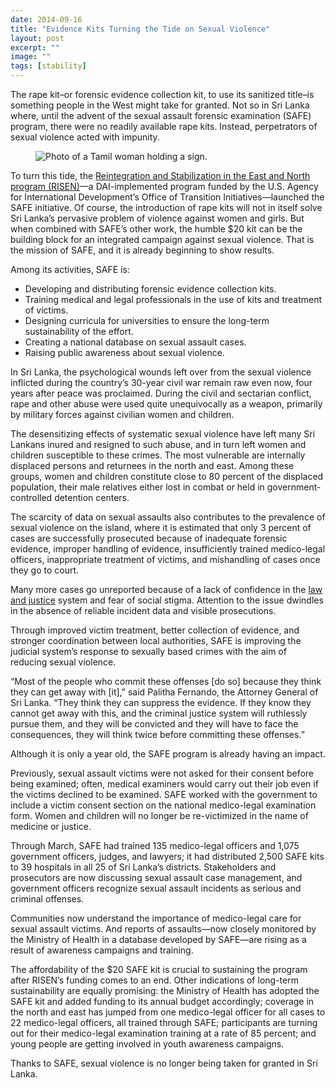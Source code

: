 ```yaml
---
date: 2014-09-16
title: "Evidence Kits Turning the Tide on Sexual Violence"
layout: post
excerpt: ""
image: ""
tags: [stability]
---
```

<p>The rape kit–or forensic evidence collection kit, to use its sanitized title–is something people in the West might take for granted. Not so in Sri Lanka where, until the advent of the sexual assault forensic examination (SAFE) program, there were no readily available rape kits. Instead, perpetrators of sexual violence acted with impunity.</p><figure class="kg-card kg-image-card"><img src="https://pubs.ghost.io/uploads/risen.jpg" class="kg-image" alt="Photo of a Tamil woman holding a sign." loading="lazy" title=">A Tamil woman shares her thoughts on preventing sexual violence—her sign reads: &quot;We as individuals need to take time to think about violence in order to prevent it."></figure><p>To turn this tide, the <a href="http://dai.com/our-work/projects/sri-lanka—reintegration-and-stabilization-east-and-north-risen">Reintegration and Stabilization in the East and North program (RISEN)</a>—a DAI-implemented program funded by the U.S. Agency for International Development’s Office of Transition Initiatives—launched the SAFE initiative. Of course, the introduction of rape kits will not in itself solve Sri Lanka’s pervasive problem of violence against women and girls. But when combined with SAFE’s other work, the humble $20 kit can be the building block for an integrated campaign against sexual violence. That is the mission of SAFE, and it is already beginning to show results.</p><p>Among its activities, SAFE is:</p><ul><li>Developing and distributing forensic evidence collection kits.</li><li>Training medical and legal professionals in the use of kits and treatment of victims.</li><li>Designing curricula for universities to ensure the long-term sustainability of the effort.</li><li>Creating a national database on sexual assault cases.</li><li>Raising public awareness about sexual violence.</li></ul><p>In Sri Lanka, the psychological wounds left over from the sexual violence inflicted during the country’s 30-year civil war remain raw even now, four years after peace was proclaimed. During the civil and sectarian conflict, rape and other abuse were used quite unequivocally as a weapon, primarily by military forces against civilian women and children.</p><p>The desensitizing effects of systematic sexual violence have left many Sri Lankans inured and resigned to such abuse, and in turn left women and children susceptible to these crimes. The most vulnerable are internally displaced persons and returnees in the north and east. Among these groups, women and children constitute close to 80 percent of the displaced population, their male relatives either lost in combat or held in government-controlled detention centers.</p><p>The scarcity of data on sexual assaults also contributes to the prevalence of sexual violence on the island, where it is estimated that only 3 percent of cases are successfully prosecuted because of inadequate forensic evidence, improper handling of evidence, insufficiently trained medico-legal officers, inappropriate treatment of victims, and mishandling of cases once they go to court.</p><p>Many more cases go unreported because of a lack of confidence in the <a href="http://dai.com//our-work/solutions/law-and-justice">law and justice</a> system and fear of social stigma. Attention to the issue dwindles in the absence of reliable incident data and visible prosecutions.</p><p>Through improved victim treatment, better collection of evidence, and stronger coordination between local authorities, SAFE is improving the judicial system’s response to sexually based crimes with the aim of reducing sexual violence.</p><p>“Most of the people who commit these offenses [do so] because they think they can get away with [it],” said Palitha Fernando, the Attorney General of Sri Lanka. “They think they can suppress the evidence. If they know they cannot get away with this, and the criminal justice system will ruthlessly pursue them, and they will be convicted and they will have to face the consequences, they will think twice before committing these offenses.”</p><p>Although it is only a year old, the SAFE program is already having an impact.</p><p>Previously, sexual assault victims were not asked for their consent before being examined; often, medical examiners would carry out their job even if the victims declined to be examined. SAFE worked with the government to include a victim consent section on the national medico-legal examination form. Women and children will no longer be re-victimized in the name of medicine or justice.</p><p>Through March, SAFE had trained 135 medico-legal officers and 1,075 government officers, judges, and lawyers; it had distributed 2,500 SAFE kits to 39 hospitals in all 25 of Sri Lanka’s districts. Stakeholders and prosecutors are now discussing sexual assault case management, and government officers recognize sexual assault incidents as serious and criminal offenses.</p><p>Communities now understand the importance of medico-legal care for sexual assault victims. And reports of assaults—now closely monitored by the Ministry of Health in a database developed by SAFE—are rising as a result of awareness campaigns and training.</p><p>The affordability of the $20 SAFE kit is crucial to sustaining the program after RISEN’s funding comes to an end. Other indications of long-term sustainability are equally promising: the Ministry of Health has adopted the SAFE kit and added funding to its annual budget accordingly; coverage in the north and east has jumped from one medico-legal officer for all cases to 22 medico-legal officers, all trained through SAFE; participants are turning out for their medico-legal examination training at a rate of 85 percent; and young people are getting involved in youth awareness campaigns.</p><p>Thanks to SAFE, sexual violence is no longer being taken for granted in Sri Lanka.</p>
  